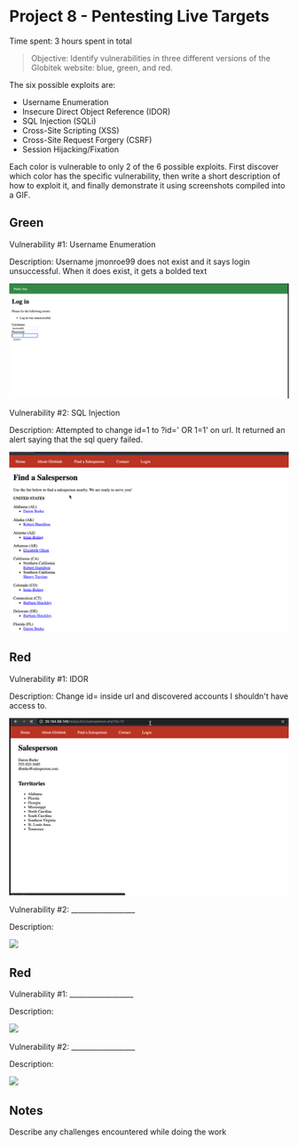 # Project 8 - Pentesting Live Targets

Time spent: 3 hours spent in total

> Objective: Identify vulnerabilities in three different versions of the Globitek website: blue, green, and red.

The six possible exploits are:

* Username Enumeration
* Insecure Direct Object Reference (IDOR)
* SQL Injection (SQLi)
* Cross-Site Scripting (XSS)
* Cross-Site Request Forgery (CSRF)
* Session Hijacking/Fixation

Each color is vulnerable to only 2 of the 6 possible exploits. First discover which color has the specific vulnerability, then write a short description of how to exploit it, and finally demonstrate it using screenshots compiled into a GIF.

## Green

Vulnerability #1: Username Enumeration

Description: Username jmonroe99 does not exist and it says login unsuccessful. When it does exist, it gets a bolded text

<img src="User_Enumeration.gif">

Vulnerability #2: SQL Injection

Description: Attempted to change id=1 to ?id=' OR 1=1' on url. It returned an alert saying that the sql query failed.

<img src="SQL_injection.gif">

## Red

Vulnerability #1: IDOR

Description: Change id= inside url and discovered accounts I shouldn't have access to.

<img src="IDOR.gif">

Vulnerability #2: __________________

Description:

<img src="green-vuln2.gif">


## Red

Vulnerability #1: __________________

Description:

<img src="red-vuln1.gif">

Vulnerability #2: __________________

Description:

<img src="red-vuln2.gif">


## Notes

Describe any challenges encountered while doing the work
